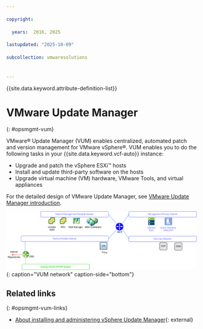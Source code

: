 ```yaml
---

copyright:

  years:  2016, 2025

lastupdated: "2025-10-09"

subcollection: vmwaresolutions


---
```


{{site.data.keyword.attribute-definition-list}}

# VMware Update Manager
{: #opsmgmt-vum}

VMware® Update Manager (VUM) enables centralized, automated patch and version management for VMware vSphere®. VUM enables you to do the following tasks in your {{site.data.keyword.vcf-auto}} instance:
* Upgrade and patch the vSphere ESXi™ hosts
* Install and update third-party software on the hosts
* Upgrade virtual machine (VM) hardware, VMware Tools, and virtual appliances

For the detailed design of VMware Update Manager, see [VMware Update Manager introduction](/docs/vmwaresolutions?topic=vmwaresolutions-vum-intro).

![Network diagram](../../images/opsmgmt-vumnw.svg "Network diagram"){: caption="VUM network" caption-side="bottom"}

## Related links
{: #opsmgmt-vum-links}

* [About installing and administering vSphere Update Manager](https://techdocs.broadcom.com/us/en/vmware-cis/vsphere/vsphere/6-7/vsphere-update-manager-installation-and-administration-6-7/about-this-book-3.html){: external}

